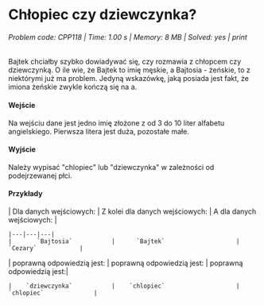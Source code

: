 # Chłopiec czy dziewczynka?
###### Problem code: CPP118 \| Time: 1.00 s \| Memory: 8 MB \| Solved: yes \| print

Bajtek chciałby szybko dowiadywać się, czy rozmawia z chłopcem czy dziewczynką. O ile wie, że Bajtek to imię męskie, a Bajtosia - żeńskie, to z niektórymi już ma problem. Jedyną wskazówkę, jaką posiada jest fakt, że imiona żeńskie zwykle kończą się na a.

#### Wejście
Na wejściu dane jest jedno imię złożone z od 3 do 10 liter alfabetu angielskiego. Pierwsza litera jest duża, pozostałe małe.

#### Wyjście
Należy wypisać "chlopiec" lub "dziewczynka" w zależności od podejrzewanej płci.

#### Przykłady
| Dla danych wejściowych:	 | Z kolei dla danych wejściowych:	| A dla danych wejściowych: |
```
|---|---|---|
|		`Bajtosia`			 |		`Bajtek`					| 		`Cezary`			|
```
| poprawną odpowiedzią jest: |	poprawną odpowiedzią jest:		| poprawną odpowiedzią jest:|
```
|    `dziewczynka`			 |    `chlopiec`					| 	`chlopiec`				|
```
